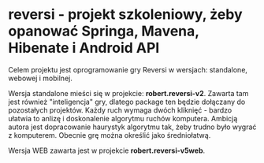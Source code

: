 # reversi - projekt szkoleniowy, żeby opanować Springa, Mavena, Hibenate i Android API

Celem projektu jest oprogramowanie gry Reversi w wersjach: standalone, webowej i mobilnej.

Wersja standalone mieści się w projekcie: <b>robert.reversi-v2</b>.
Zawarta tam jest również "inteligencja" gry, dlatego package ten będzie dołączany do pozostałych projektów.
Każdy ruch wymaga dwóch kliknięć - bardzo ułatwia to anlizę i doskonalenie algorytmu ruchów komputera. Ambicją autora jest dopracowanie haurystyk algorytmu tak, żeby trudno było wygrać z komputerem. Obecnie grę można określić jako średniołatwą.

Wersja WEB zawarta jest w projekcie <strong>robert.reversi-v5web</strong>.


